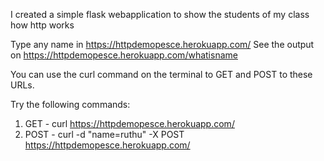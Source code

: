 I created a simple flask webapplication to show the students of my class how http works

Type any name in https://httpdemopesce.herokuapp.com/
See the output on https://httpdemopesce.herokuapp.com/whatisname

You can use the curl command on the terminal to GET and POST to these URLs.

Try the following commands:

1. GET - curl https://httpdemopesce.herokuapp.com/
2. POST - curl -d "name=ruthu" -X POST https://httpdemopesce.herokuapp.com/

